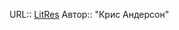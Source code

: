 URL:: [LitRes](https://www.litres.ru/stiven-kovi/7-navykov-vysokoeffektivnyh-ludey-moschnye-instrumenty-razviti/)
Автор:: "Крис Андерсон"

